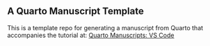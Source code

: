 ## A Quarto Manuscript Template

This is a template repo for generating a manuscript from Quarto that accompanies the tutorial at: [Quarto Manuscripts: VS Code](https://quarto.org/docs/manuscripts/authoring/vscode.html)


